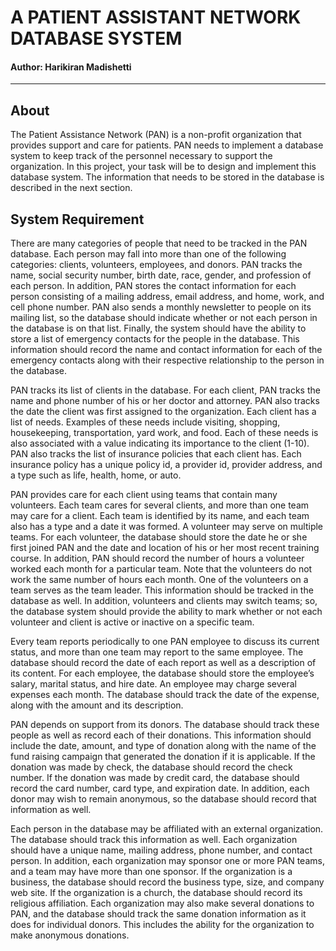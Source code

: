 # A PATIENT ASSISTANT NETWORK DATABASE SYSTEM

#### Author: Harikiran Madishetti

---

## About

The Patient Assistance Network (PAN) is a non-profit organization that provides support and care for patients. PAN needs to implement a database system to keep track of the personnel necessary to support the organization. In this project, your task will be to design and implement this database system. The information that needs to be stored in the database is described in the next section.

## System Requirement

There are many categories of people that need to be tracked in the PAN database. Each person may fall into more than one of the following categories: clients, volunteers, employees, and donors. PAN tracks the name, social security number, birth date, race, gender, and profession of each person. In addition, PAN stores the contact information for each person consisting of a mailing address, email address, and home, work, and cell phone number. PAN also sends a monthly newsletter to people on its mailing list, so the database should indicate whether or not each person in the database is on that list. Finally, the system should have the ability to store a list of emergency contacts for the people in the database. This information should record the name and contact information for each of the emergency contacts along with their respective relationship to the person in the database.

PAN tracks its list of clients in the database. For each client, PAN tracks the name and phone number of his or her doctor and attorney. PAN also tracks the date the client was first assigned to the organization. Each client has a list of needs. Examples of these needs include visiting, shopping, housekeeping, transportation, yard work, and food. Each of these needs is also associated with a value indicating its importance to the client (1-10). PAN also tracks the list of insurance policies that each client has. Each insurance policy has a unique policy id, a provider id, provider address, and a type such as life, health, home, or auto.

PAN provides care for each client using teams that contain many volunteers. Each team cares for several clients, and more than one team may care for a client. Each team is identified by its name, and each team also has a type and a date it was formed. A volunteer may serve on multiple teams. For each volunteer, the database should store the date he or she first joined PAN and the date and location of his or her most recent training course. In addition, PAN should record the number of hours a volunteer worked each month for a particular team. Note that the volunteers do not work the same number of hours each month. One of the volunteers on a team serves as the team leader. This information should be tracked in the database as well. In addition, volunteers and clients may switch teams; so, the database system should provide the ability to mark whether or not each volunteer and client is active or inactive on a specific team.

Every team reports periodically to one PAN employee to discuss its current status, and more than one team may report to the same employee. The database should record the date of each report as well as a description of its content. For each employee, the database should store the employee’s salary, marital status, and hire date. An employee may charge several expenses each month. The database should track the date of the expense, along with the amount and its description.

PAN depends on support from its donors. The database should track these people as well as record each of their donations. This information should include the date, amount, and type of donation along with the name of the fund raising campaign that generated the donation if it is applicable. If the donation was made by check, the database should record the check number. If the donation was made by credit card, the database should record the card number, card type, and expiration date. In addition, each donor may wish to remain anonymous, so the database should record that information as well.

Each person in the database may be affiliated with an external organization. The database should track this information as well. Each organization should have a unique name, mailing address, phone number, and contact person. In addition, each organization may sponsor one or more PAN teams, and a team may have more than one sponsor. If the organization is a business, the database should record the business type, size, and company web site. If the organization is a church, the database should record its religious affiliation. Each organization may also make several donations to PAN, and the database should track the same donation information as it does for individual donors. This includes the ability for the organization to make anonymous donations.
